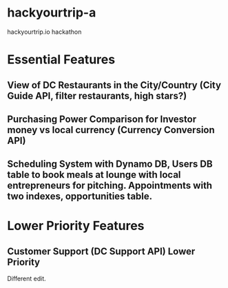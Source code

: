 # hackyourtrip-a
hackyourtrip.io hackathon


# Essential Features
## View of DC Restaurants in the City/Country (City Guide API, filter restaurants, high stars?)
## Purchasing Power Comparison for Investor money vs local currency (Currency Conversion API) 
## Scheduling System with Dynamo DB, Users DB table to book meals at lounge with local entrepreneurs for pitching. Appointments with two indexes, opportunities table.


# Lower Priority Features
## Customer Support (DC Support API) Lower Priority


Different edit.
